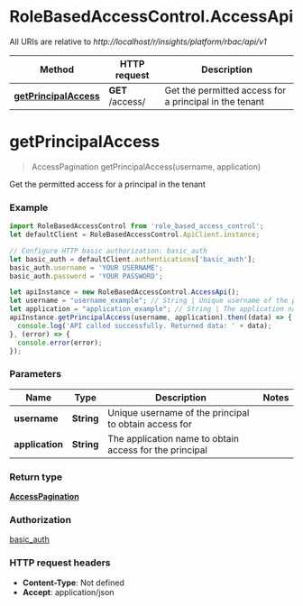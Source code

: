 # RoleBasedAccessControl.AccessApi

All URIs are relative to *http://localhost/r/insights/platform/rbac/api/v1*

Method | HTTP request | Description
------------- | ------------- | -------------
[**getPrincipalAccess**](AccessApi.md#getPrincipalAccess) | **GET** /access/ | Get the permitted access for a principal in the tenant


<a name="getPrincipalAccess"></a>
# **getPrincipalAccess**
> AccessPagination getPrincipalAccess(username, application)

Get the permitted access for a principal in the tenant

### Example
```javascript
import RoleBasedAccessControl from 'role_based_access_control';
let defaultClient = RoleBasedAccessControl.ApiClient.instance;

// Configure HTTP basic authorization: basic_auth
let basic_auth = defaultClient.authentications['basic_auth'];
basic_auth.username = 'YOUR USERNAME';
basic_auth.password = 'YOUR PASSWORD';

let apiInstance = new RoleBasedAccessControl.AccessApi();
let username = "username_example"; // String | Unique username of the principal to obtain access for
let application = "application_example"; // String | The application name to obtain access for the principal
apiInstance.getPrincipalAccess(username, application).then((data) => {
  console.log('API called successfully. Returned data: ' + data);
}, (error) => {
  console.error(error);
});

```

### Parameters

Name | Type | Description  | Notes
------------- | ------------- | ------------- | -------------
 **username** | **String**| Unique username of the principal to obtain access for | 
 **application** | **String**| The application name to obtain access for the principal | 

### Return type

[**AccessPagination**](AccessPagination.md)

### Authorization

[basic_auth](../README.md#basic_auth)

### HTTP request headers

 - **Content-Type**: Not defined
 - **Accept**: application/json

